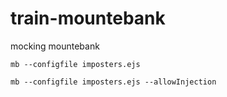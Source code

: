 # train-mountebank
mocking mountebank

```
mb --configfile imposters.ejs
```

```
mb --configfile imposters.ejs --allowInjection
```